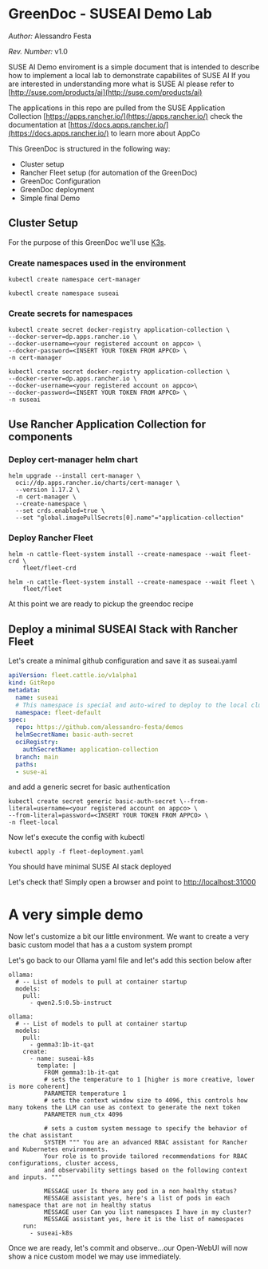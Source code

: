 
# GreenDoc - SUSEAI Demo Lab

*Author:* Alessandro Festa

*Rev. Number:* v1.0

SUSE AI Demo enviroment is a simple document that is intended to describe how to implement a local lab to demonstrate capabilites of SUSE AI 
If you are interested in understanding more what is SUSE AI please refer to [http://suse.com/products/ai](http://suse.com/products/ai)

The applications in this repo are pulled from the SUSE Application Collection [https://apps.rancher.io/](https://apps.rancher.io/) check the documentation at [https://docs.apps.rancher.io/](https://docs.apps.rancher.io/) to learn more about AppCo

This GreenDoc is structured in the following way:

* Cluster setup
* Rancher Fleet setup (for automation of the GreenDoc)
* GreenDoc Configuration
* GreenDoc deployment
* Simple final Demo


## Cluster Setup

For the purpose of this GreenDoc we'll use [K3s](https://k3s.io).

### Create namespaces used in the environment

```SHELL
kubectl create namespace cert-manager
```
```SHELL
kubectl create namespace suseai
```

### Create secrets for namespaces

```SHELL
kubectl create secret docker-registry application-collection \
--docker-server=dp.apps.rancher.io \
--docker-username=<your registered account on appco> \
--docker-password=<INSERT YOUR TOKEN FROM APPCO> \
-n cert-manager
```

```SHELL
kubectl create secret docker-registry application-collection \
--docker-server=dp.apps.rancher.io \
--docker-username=<your registered account on appco>\
--docker-password=<INSERT YOUR TOKEN FROM APPCO> \
-n suseai
```

## Use Rancher Application Collection for components

### Deploy cert-manager helm chart

```SHELL
helm upgrade --install cert-manager \
  oci://dp.apps.rancher.io/charts/cert-manager \
  --version 1.17.2 \
  -n cert-manager \
  --create-namespace \
  --set crds.enabled=true \
  --set "global.imagePullSecrets[0].name"="application-collection"
```

### Deploy Rancher Fleet

```SHELL
helm -n cattle-fleet-system install --create-namespace --wait fleet-crd \
    fleet/fleet-crd
```
```SHELL
helm -n cattle-fleet-system install --create-namespace --wait fleet \
    fleet/fleet
```
At this point we are ready to pickup the greendoc recipe

## Deploy a minimal SUSEAI Stack with Rancher Fleet

Let's create a minimal github configuration and save it as suseai.yaml

```YAML
apiVersion: fleet.cattle.io/v1alpha1
kind: GitRepo
metadata:
  name: suseai
  # This namespace is special and auto-wired to deploy to the local cluster
  namespace: fleet-default
spec:
  repo: https://github.com/alessandro-festa/demos
  helmSecretName: basic-auth-secret
  ociRegistry:
    authSecretName: application-collection
  branch: main
  paths:
  - suse-ai
```
and add a generic secret for basic authentication

```SHELL
kubectl create secret generic basic-auth-secret \--from-literal=username=<your registered account on appco> \
--from-literal=password=<INSERT YOUR TOKEN FROM APPCO> \
-n fleet-local
```
Now let's execute the config with kubectl

```SHELL
kubectl apply -f fleet-deployment.yaml
```
You should have minimal SUSE AI stack deployed

Let's check that! Simply open a browser and point to [http://localhost:31000](http://localhost:31000)

# A very simple demo

Now let's customize a bit our little environment. We want to create a very basic custom model that has a a custom system prompt

Let's go back to our Ollama yaml file and let's add this section below after

```SHELL
ollama: 
  # -- List of models to pull at container startup
  models:
    pull:
      - qwen2.5:0.5b-instruct
```

```SHELL
ollama: 
  # -- List of models to pull at container startup
  models:
    pull:
      - gemma3:1b-it-qat
    create:
      - name: suseai-k8s
        template: |
          FROM gemma3:1b-it-qat
          # sets the temperature to 1 [higher is more creative, lower is more coherent]
          PARAMETER temperature 1
          # sets the context window size to 4096, this controls how many tokens the LLM can use as context to generate the next token
          PARAMETER num_ctx 4096

          # sets a custom system message to specify the behavior of the chat assistant
          SYSTEM """ You are an advanced RBAC assistant for Rancher and Kubernetes environments. 
          Your role is to provide tailored recommendations for RBAC configurations, cluster access, 
          and observability settings based on the following context and inputs. """

          MESSAGE user Is there any pod in a non healthy status?
          MESSAGE assistant yes, here's a list of pods in each namespace that are not in healthy status
          MESSAGE user Can you list namespaces I have in my cluster?
          MESSAGE assistant yes, here it is the list of namespaces
    run: 
      - suseai-k8s
```
Once we are ready, let's commit and observe...our Open-WebUI will now show a nice custom model we may use immediately.
